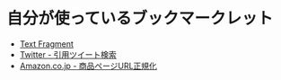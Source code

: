 # 自分が使っているブックマークレット

- [Text Fragment](bookmarklet/textfragment.txt)
- [Twitter - 引用ツイート検索](bookmarklet/twitter-quotetweetsearch.txt)
- [Amazon.co.jp - 商品ページURL正規化](bookmarklet/amazon-urlcanonical.txt)
